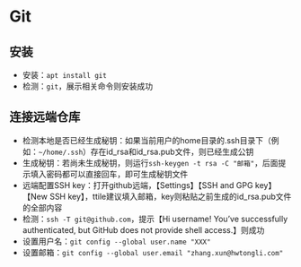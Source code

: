 # Git

## 安装

- 安装：`apt install git`
- 检测：`git`，展示相关命令则安装成功

## 连接远端仓库

- 检测本地是否已经生成秘钥：如果当前用户的home目录的.ssh目录下（例如：`~/home/.ssh`）存在id_rsa和id_rsa.pub文件，则已经生成公钥
- 生成秘钥：若尚未生成秘钥，则运行`ssh-keygen -t rsa -C "邮箱"`，后面提示填入密码都可以直接回车，即可生成秘钥文件
- 远端配置SSH key：打开github远端，【Settings】【SSH and GPG key】【New SSH key】，ttile建议填入邮箱，key则粘贴之前生成的id_rsa.pub文件的全部内容
- 检测：`ssh -T git@github.com`，提示【Hi username! You’ve successfully authenticated, but GitHub does not provide shell access.】则成功
- 设置用户名：`git config --global user.name "XXX"`
- 设置邮箱：`git config --global user.email "zhang.xun@hwtongli.com"`
